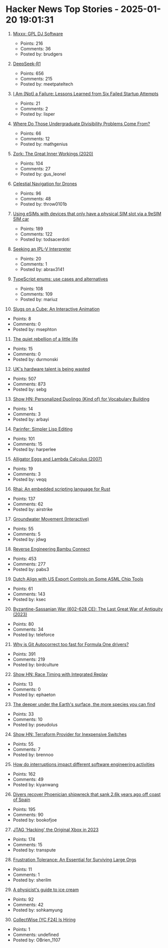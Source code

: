 # Hacker News Top Stories - 2025-01-20 19:01:31

1. [Mixxx: GPL DJ Software](https://mixxx.org/)
   - Points: 216
   - Comments: 36
   - Posted by: brudgers

2. [DeepSeek-R1](https://github.com/deepseek-ai/DeepSeek-R1)
   - Points: 656
   - Comments: 215
   - Posted by: meetpateltech

3. [I Am (Not) a Failure: Lessons Learned from Six Failed Startup Attempts](http://blog.rongarret.info/2025/01/i-am-not-failure-lessons-learned-from.html)
   - Points: 21
   - Comments: 2
   - Posted by: lisper

4. [Where Do Those Undergraduate Divisibility Problems Come From?](https://grossack.site/2025/01/16/undergrad-divisibility-problems.html)
   - Points: 66
   - Comments: 12
   - Posted by: mathgenius

5. [Zork: The Great Inner Workings (2020)](https://medium.com/swlh/zork-the-great-inner-workings-b68012952bdc)
   - Points: 104
   - Comments: 27
   - Posted by: gus_leonel

6. [Celestial Navigation for Drones](https://www.mdpi.com/2504-446X/8/11/652)
   - Points: 96
   - Comments: 48
   - Posted by: throw0101b

7. [Using eSIMs with devices that only have a physical SIM slot via a 9eSIM SIM car](https://neilzone.co.uk/2025/01/using-esims-with-devices-that-only-have-a-physical-sim-slot-via-a-9esim-sim-card-with-android-and-linux/)
   - Points: 189
   - Comments: 122
   - Posted by: todsacerdoti

8. [Seeking an IPL-V Interpreter](undefined)
   - Points: 20
   - Comments: 1
   - Posted by: abrax3141

9. [TypeScript enums: use cases and alternatives](https://2ality.com/2025/01/typescript-enum-patterns.html)
   - Points: 108
   - Comments: 109
   - Posted by: mariuz

10. [Slugs on a Cube: An Interactive Animation](https://blog.gingerbeardman.com/2025/01/16/slugs-on-a-cube-interactive-animation/)
   - Points: 8
   - Comments: 0
   - Posted by: msephton

11. [The quiet rebellion of a little life](https://caitlynrichardson.substack.com/p/the-quiet-rebellion-of-a-little-life)
   - Points: 15
   - Comments: 0
   - Posted by: durmonski

12. [UK's hardware talent is being wasted](https://josef.cn/blog/uk-talent)
   - Points: 507
   - Comments: 873
   - Posted by: sebg

13. [Show HN: Personalized Duolingo (Kind of) for Vocabulary Building](https://github.com/baturyilmaz/wordpecker-app)
   - Points: 14
   - Comments: 3
   - Posted by: arbayi

14. [Parinfer: Simpler Lisp Editing](https://shaunlebron.github.io/parinfer/)
   - Points: 101
   - Comments: 15
   - Posted by: harperlee

15. [Alligator Eggs and Lambda Calculus (2007)](https://worrydream.com/AlligatorEggs/)
   - Points: 19
   - Comments: 3
   - Posted by: veqq

16. [Rhai: An embedded scripting language for Rust](https://github.com/rhaiscript/rhai)
   - Points: 137
   - Comments: 62
   - Posted by: airstrike

17. [Groundwater Movement (Interactive)](https://has.concord.org/groundwater-movement.html)
   - Points: 55
   - Comments: 5
   - Posted by: jdwg

18. [Reverse Engineering Bambu Connect](https://wiki.rossmanngroup.com/wiki/Reverse_Engineering_Bambu_Connect)
   - Points: 453
   - Comments: 277
   - Posted by: pabs3

19. [Dutch Align with US Export Controls on Some ASML Chip Tools](https://www.bloomberg.com/news/articles/2025-01-15/dutch-align-with-us-export-controls-on-some-asml-chip-tools)
   - Points: 61
   - Comments: 143
   - Posted by: ksec

20. [Byzantine-Sassanian War (602-628 CE): The Last Great War of Antiquity (2023)](https://www.thecollector.com/byzantine-sassanian-war/)
   - Points: 80
   - Comments: 34
   - Posted by: teleforce

21. [Why is Git Autocorrect too fast for Formula One drivers?](https://blog.gitbutler.com/why-is-git-autocorrect-too-fast-for-formula-one-drivers/)
   - Points: 391
   - Comments: 219
   - Posted by: birdculture

22. [Show HN: Race Timing with Integrated Replay](https://storytiming.racing)
   - Points: 13
   - Comments: 0
   - Posted by: ephaeton

23. [The deeper under the Earth's surface, the more species you can find](https://arstechnica.com/science/2025/01/life-is-thriving-in-the-subsurface-depths-of-earth/)
   - Points: 33
   - Comments: 10
   - Posted by: pseudolus

24. [Show HN: Terraform Provider for Inexpensive Switches](https://github.com/brennoo/terraform-provider-hrui)
   - Points: 55
   - Comments: 7
   - Posted by: brennoo

25. [How do interruptions impact different software engineering activities](https://rdel.substack.com/p/rdel-75-how-do-interruptions-impact)
   - Points: 162
   - Comments: 49
   - Posted by: kiyanwang

26. [Divers recover Phoenician shipwreck that sank 2.6k years ago off coast of Spain](https://www.smithsonianmag.com/smart-news/divers-recover-ancient-shipwreck-that-sank-2600-years-ago-off-the-coast-of-spain-180985778/)
   - Points: 195
   - Comments: 90
   - Posted by: bookofjoe

27. [JTAG 'Hacking' the Original Xbox in 2023](https://blog.ret2.io/2023/08/09/jtag-hacking-the-original-xbox-2023/)
   - Points: 174
   - Comments: 15
   - Posted by: transpute

28. [Frustration Tolerance: An Essential for Surviving Large Orgs](https://www.leadingsapiens.com/frustration-tolerance/)
   - Points: 11
   - Comments: 1
   - Posted by: sherilm

29. [A physicist's guide to ice cream](https://physicsworld.com/a/a-physicists-guide-to-ice-cream-the-complex-science-behind-one-of-the-worlds-most-popular-desserts/)
   - Points: 92
   - Comments: 42
   - Posted by: sohkamyung

30. [CollectWise (YC F24) Is Hiring](https://www.ycombinator.com/companies/collectwise/jobs/miUmVns-founding-engineer)
   - Points: 1
   - Comments: undefined
   - Posted by: OBrien_1107

